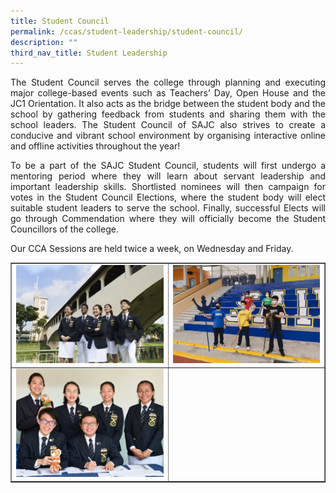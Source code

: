 ```yaml
---
title: Student Council
permalink: /ccas/student-leadership/student-council/
description: ""
third_nav_title: Student Leadership
---
```

<p align="justify">The Student Council serves the college through planning and executing major college-based events such as Teachers&rsquo; Day, Open House and the JC1 Orientation. It also acts as the bridge between the student body and the school by gathering feedback from students and sharing them with the school leaders. The Student Council of SAJC also strives to create a conducive and vibrant school environment by organising interactive online and offline activities throughout the year!</p>
<p align="justify">To be a part of the SAJC Student Council, students will first undergo a mentoring period where they will learn about servant leadership and important leadership skills. Shortlisted nominees will then campaign for votes in the Student Council Elections, where the student body will elect suitable student leaders to serve the school. Finally, successful Elects will go through Commendation where they will officially become the Student Councillors of the college.</p>
<p align="justify">Our CCA Sessions are held twice a week, on Wednesday and Friday.</p>
<table style="border-collapse: collapse; width: 100%;" border="1">
<tbody>
<tr>
<td style="width: 50%;"><img src="/images/sc11.jpg"></td>
<td style="width: 50%;"><img src="/images/sc12.jpg"></td>
</tr>
<tr>
<td style="width: 50%;"><img src="/images/sc13.jpg"></td>
<td style="width: 50%;">&nbsp;</td>
</tr>
</tbody>
</table>